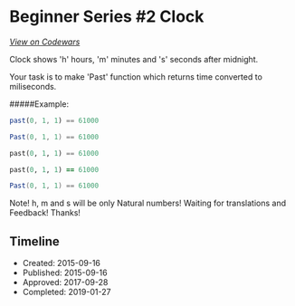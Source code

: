 # Beginner Series #2 Clock
[*View on Codewars*](https://www.codewars.com/kata/beginner-series-number-2-clock)

Clock shows 'h' hours, 'm' minutes and 's' seconds after midnight.

Your task is to make 'Past' function which returns time converted to miliseconds.

#####Example:

```javascript
past(0, 1, 1) == 61000
```
```csharp
Past(0, 1, 1) == 61000
```
```python
past(0, 1, 1) == 61000
```
```ruby
past(0, 1, 1) == 61000
```
```java
Past(0, 1, 1) == 61000
```

Note! h, m and s will be only Natural numbers! 
Waiting for translations and Feedback! Thanks!


## Timeline
- Created: 2015-09-16
- Published: 2015-09-16
- Approved: 2017-09-28
- Completed: 2019-01-27